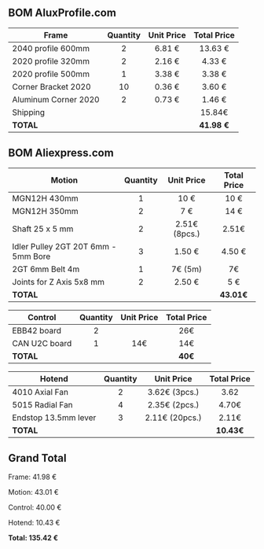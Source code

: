 ## BOM AluxProfile.com

| Frame | Quantity | Unit Price | Total Price |
| ---- | :------: | :--------: | :---------: |
| 2040 profile 600mm | 2 | 6.81 € | 13.63 € |
| 2020 profile 320mm | 2 | 2.16 € | 4.33 € |
| 2020 profile 500mm | 1 | 3.38 € | 3.38 € |
| Corner Bracket 2020 | 10 | 0.36 € | 3.60 € |
| Aluminum Corner 2020 | 2 | 0.73 € | 1.46 € |
| Shipping | | | 15.84€ |
| **TOTAL** | | | **41.98 €** |

## BOM Aliexpress.com

| Motion | Quantity | Unit Price | Total Price |
| ---- | :------: | :--------: | :---------: |
| MGN12H 430mm | 1 | 10 € | 10 € |
| MGN12H 350mm | 2 | 7 € | 14 € |
| Shaft 25 x 5 mm | 2 | 2.51€ (8pcs.) | 2.51€ |
| Idler Pulley 2GT 20T 6mm - 5mm Bore | 3 | 1.50 € | 4.50 € |
| 2GT 6mm Belt 4m | 1 | 7€ (5m) | 7€
| Joints for Z Axis 5x8 mm | 2 | 2.50 € | 5 € |
| **TOTAL** | | | **43.01€** |

| Control | Quantity | Unit Price | Total Price |
| ---- | :------: | :--------: | :---------: |
| EBB42 board | 2 | | 26€ |
| CAN U2C board | 1 | 14€ | 14€ |
| **TOTAL** | | | **40€** |

| Hotend | Quantity | Unit Price | Total Price |
| ---- | :------: | :--------: | :---------: |
| 4010 Axial Fan | 2 | 3.62€ (3pcs.) | 3.62 |
| 5015 Radial Fan | 4 | 2.35€ (2pcs.) | 4.70€ |
| Endstop 13.5mm lever | 3 | 2.11€ (20pcs.) | 2.11€ |
| **TOTAL** | | | **10.43€** |

## Grand Total
Frame: 41.98 €

Motion: 43.01 €

Control: 40.00 €

Hotend: 10.43 €

**Total: 135.42 €**